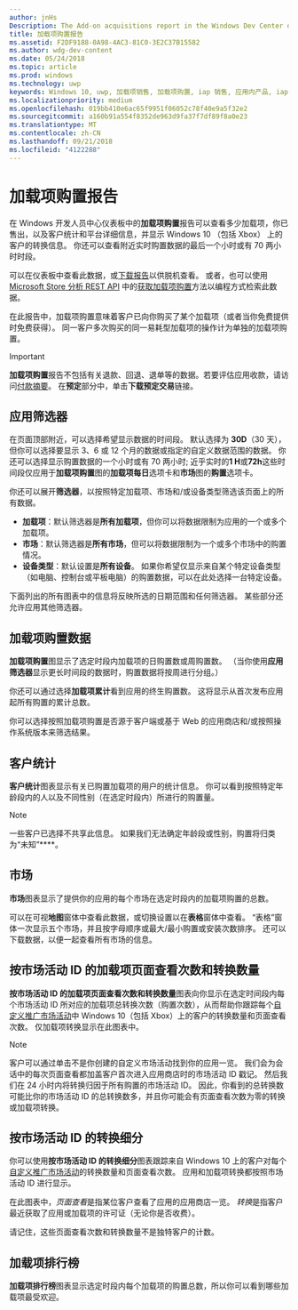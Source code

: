 ```yaml
---
author: jnHs
Description: The Add-on acquisitions report in the Windows Dev Center dashboard lets you see how many add-ons you've sold, along with demographic and platform details.
title: 加载项购置报告
ms.assetid: F2DF9188-0A98-4AC3-81C0-3E2C37B15582
ms.author: wdg-dev-content
ms.date: 05/24/2018
ms.topic: article
ms.prod: windows
ms.technology: uwp
keywords: Windows 10, uwp, 加载项销售, 加载项购置, iap 销售, 应用内产品, iap, 加载项
ms.localizationpriority: medium
ms.openlocfilehash: 019bb410e6ac65f9951f06052c78f40e9a5f32e2
ms.sourcegitcommit: a160b91a554f8352de963d9fa37f7df89f8a0e23
ms.translationtype: MT
ms.contentlocale: zh-CN
ms.lasthandoff: 09/21/2018
ms.locfileid: "4122288"
---
```

# <a name="add-on-acquisitions-report"></a>加载项购置报告


在 Windows 开发人员中心仪表板中的**加载项购置**报告可以查看多少加载项，你已售出，以及客户统计和平台详细信息，并显示 Windows 10 （包括 Xbox） 上的客户的转换信息。 你还可以查看附近实时购置数据的最后一个小时或有 70 两小时时段。

可以在仪表板中查看此数据，或[下载报告](download-analytic-reports.md)以供脱机查看。 或者，也可以使用 [Microsoft Store 分析 REST API](../monetize/access-analytics-data-using-windows-store-services.md) 中的[获取加载项购置](../monetize/get-in-app-acquisitions.md)方法以编程方式检索此数据。

在此报告中，加载项购置意味着客户已向你购买了某个加载项（或者当你免费提供时免费获得）。 同一客户多次购买的同一易耗型加载项的操作计为单独的加载项购置。

> [!IMPORTANT]
> **加载项购置**报告不包括有关退款、回退、退单等的数据。若要评估应用收款，请访问[付款摘要](payout-summary.md)。 在**预定**部分中，单击**下载预定交易**链接。


## <a name="apply-filters"></a>应用筛选器

在页面顶部附近，可以选择希望显示数据的时间段。 默认选择为 **30D**（30 天），但你可以选择要显示 3、6 或 12 个月的数据或指定的自定义数据范围的数据。 你还可以选择显示购置数据的一个小时或有 70 两小时; 近乎实时的**1 H**或**72h**这些时间段仅应用于**加载项购置**图的**加载项每日**选项卡和**市场**图的**购置**选项卡。 

你还可以展开**筛选器**，以按照特定加载项、市场和/或设备类型筛选该页面上的所有数据。

-   **加载项**：默认筛选器是**所有加载项**，但你可以将数据限制为应用的一个或多个加载项。
-   **市场**：默认筛选器是**所有市场**，但可以将数据限制为一个或多个市场中的购置情况。
-   **设备类型**：默认设置是**所有设备**。 如果你希望仅显示来自某个特定设备类型（如电脑、控制台或平板电脑）的购置数据，可以在此处选择一台特定设备。

下面列出的所有图表中的信息将反映所选的日期范围和任何筛选器。 某些部分还允许应用其他筛选器。


## <a name="add-on-acquisitions"></a>加载项购置数据

**加载项购置**图显示了选定时段内加载项的日购置数或周购置数。 （当你使用**应用筛选器**显示更长时间段的数据时，购置数据将按周进行分组。）

你还可以通过选择**加载项累计**看到应用的终生购置数。 这将显示从首次发布应用起所有购置的累计总数。

你可以选择按照加载项购置是否源于客户端或基于 Web 的应用商店和/或按照操作系统版本来筛选结果。


## <a name="customer-demographic"></a>客户统计

**客户统计**图表显示有关已购置加载项的用户的统计信息。 你可以看到按照特定年龄段内的人以及不同性别（在选定时段内）所进行的购置量。

> [!NOTE]
> 一些客户已选择不共享此信息。 如果我们无法确定年龄段或性别，购置将归类为“未知”****。


## <a name="markets"></a>市场

**市场**图表显示了提供你的应用的每个市场在选定时段内的加载项购置的总数。 

可以在可视**地图**窗体中查看此数据，或切换设置以在**表格**窗体中查看。 “表格”窗体一次显示五个市场，并且按字母顺序或最大/最小购置或安装次数排序。 还可以下载数据，以便一起查看所有市场的信息。


## <a name="add-on-page-views-and-conversions-by-campaign-id"></a>按市场活动 ID 的加载项页面查看次数和转换数量

**按市场活动 ID 的加载项页面查看次数和转换数量**图表向你显示在选定时间段内每个市场活动 ID 所对应的加载项总转换次数（购置次数），从而帮助你跟踪每个[自定义推广市场活动](create-a-custom-app-promotion-campaign.md)中 Windows 10（包括 Xbox）上的客户的转换数量和页面查看次数。 仅加载项转换显示在此图表中。

> [!NOTE]
> 客户可以通过单击不是你创建的自定义市场活动找到你的应用一览。 我们会为会话中的每次页面查看都加盖客户首次进入应用商店时的市场活动 ID 戳记。 然后我们在 24 小时内将转换归因于所有购置的市场活动 ID。 因此，你看到的总转换数可能比你的市场活动 ID 的总转换数多，并且你可能会有页面查看次数为零的转换或加载项转换。 


## <a name="conversions-breakdown-by-campaign-id"></a>按市场活动 ID 的转换细分

你可以使用**按市场活动 ID 的转换细分**图表跟踪来自 Windows 10 上的客户对每个[自定义推广市场活动](create-a-custom-app-promotion-campaign.md)的转换数量和页面查看次数。 应用和加载项转换都按照市场活动 ID 进行显示。

在此图表中，*页面查看*是指某位客户查看了应用的应用商店一览。 *转换*是指客户最近获取了应用或加载项的许可证（无论你是否收费）。

请记住，这些页面查看次数和转换数量不是独特客户的计数。 


## <a name="top-add-ons"></a>加载项排行榜

**加载项排行榜**图表显示选定时段内每个加载项的购置总数，所以你可以看到哪些加载项最受欢迎。 



 

 
